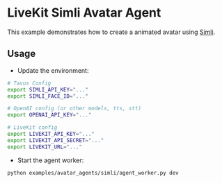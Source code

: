 # LiveKit Simli Avatar Agent

This example demonstrates how to create a animated avatar using [Simli](https://app.simli.com/).

## Usage

* Update the environment:

```bash
# Tavus Config
export SIMLI_API_KEY="..."
export SIMLI_FACE_ID="..."

# OpenAI config (or other models, tts, stt)
export OPENAI_API_KEY="..."

# LiveKit config
export LIVEKIT_API_KEY="..."
export LIVEKIT_API_SECRET="..."
export LIVEKIT_URL="..."
```

* Start the agent worker:

```bash
python examples/avatar_agents/simli/agent_worker.py dev
```
